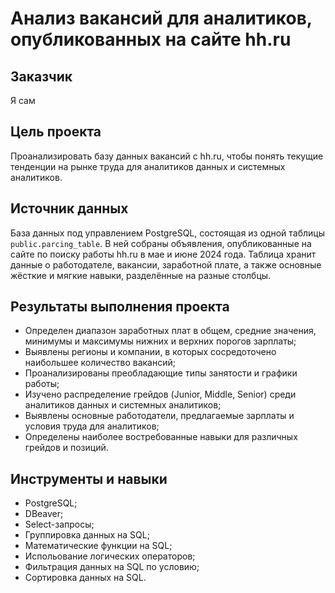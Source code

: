 # Анализ вакансий для аналитиков, опубликованных на сайте hh.ru

## Заказчик 
Я сам

## Цель проекта
Проанализировать базу данных вакансий с hh.ru, чтобы понять текущие тенденции на рынке труда для аналитиков данных и системных аналитиков.

## Источник данных
База данных под управлением PostgreSQL, состоящая из одной таблицы `public.parcing_table`. В ней собраны объявления, опубликованные на сайте по поиску работы hh.ru в мае и июне 2024 года. Таблица хранит данные о работодателе, вакансии, заработной плате, а также основные жёсткие и мягкие навыки, разделённые на разные столбцы.

## Результаты выполнения проекта
- Определен диапазон заработных плат в общем, средние значения, минимумы и максимумы нижних и верхних порогов зарплаты;
- Выявлены регионы и компании, в которых сосредоточено наибольшее количество вакансий;
- Проанализированы преобладающие типы занятости и графики работы;
- Изучено распределение грейдов (Junior, Middle, Senior) среди аналитиков данных и системных аналитиков;
- Выявлены основные работодатели, предлагаемые зарплаты и условия труда для аналитиков;
- Определены наиболее востребованные навыки для различных грейдов и позиций.

## Инструменты и навыки
- PostgreSQL;
- DBeaver;
- Select-запросы;
- Группировка данных на SQL;
- Математические функции на SQL;
- Испольование логических операторов;
- Фильтрация данных на SQL по условию;
- Сортировка данных на SQL.
